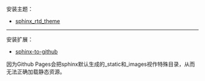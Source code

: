 安装主题：

- [sphinx_rtd_theme](https://github.com/snide/sphinx_rtd_theme)

------

安装扩展：

- [sphinx-to-github](https://github.com/youngsterxyf/sphinx-to-github)

因为Github
Pages会把sphinx默认生成的\_static和\_images视作特殊目录，从而无法正确加载静态资源。
